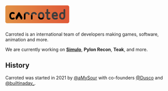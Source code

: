 # [<img src="https://raw.githubusercontent.com/Carroted/.github/main/logo.svg" width="200px" alt="Carroted Logo" />](https://carroted.ca)
Carroted is an international team of developers making games, software, animation and more.

We are currently working on **[Simulo](https://discord.gg/AUzmquMkB6)**, **Pylon Recon**, **Teak**, and more.

## History

Carroted was started in 2021 by [@aMySour](https://github.com/amysour) with co-founders [@Dusco](https://github.com/Dusco) and [@builtinaday_](https://carroted.fandom.com/wiki/Builtinaday).
